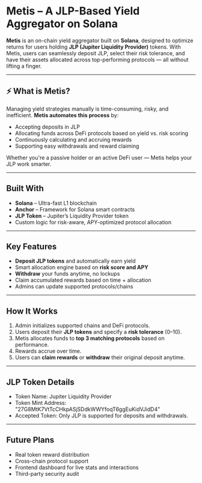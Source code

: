 # Metis – A JLP-Based Yield Aggregator on Solana

**Metis** is an on-chain yield aggregator built on **Solana**, designed to optimize returns for users holding **JLP (Jupiter Liquidity Provider)** tokens. With Metis, users can seamlessly deposit JLP, select their risk tolerance, and have their assets allocated across top-performing protocols — all without lifting a finger.

---

## ⚡ What is Metis?

Managing yield strategies manually is time-consuming, risky, and inefficient. **Metis automates this process** by:
- Accepting deposits in JLP
- Allocating funds across DeFi protocols based on yield vs. risk scoring
- Continuously calculating and accruing rewards
- Supporting easy withdrawals and reward claiming

Whether you're a passive holder or an active DeFi user — Metis helps your JLP work smarter.

---

## Built With

- **Solana** – Ultra-fast L1 blockchain
- **Anchor** – Framework for Solana smart contracts
- **JLP Token** – Jupiter’s Liquidity Provider token
- Custom logic for risk-aware, APY-optimized protocol allocation

---

## Key Features

- **Deposit JLP tokens** and automatically earn yield
- Smart allocation engine based on **risk score and APY**
- **Withdraw** your funds anytime, no lockups
- Claim accumulated rewards based on time + allocation
- Admins can update supported protocols/chains

---

## How It Works

1. Admin initializes supported chains and DeFi protocols.
2. Users deposit their **JLP tokens** and specify a **risk tolerance** (0–10).
3. Metis allocates funds to **top 3 matching protocols** based on performance.
4. Rewards accrue over time.
5. Users can **claim rewards** or **withdraw** their original deposit anytime.

---

## JLP Token Details

- Token Name: Jupiter Liquidity Provider
- Token Mint Address: "27G8MtK7VtTcCHkpASjSDdkWWYfoqT6ggEuKidVJidD4"
- Accepted Token: Only JLP is supported for deposits and withdrawals.

---

## Future Plans

- Real token reward distribution
- Cross-chain protocol support
- Frontend dashboard for live stats and interactions
- Third-party security audit
